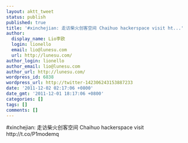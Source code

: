 ```yaml
---
layout: aktt_tweet
status: publish
published: true
title: '#xinchejian: 走访柴火创客空间 Chaihuo hackerspace visit ht...'
author:
  display_name: Lio李欧
  login: lionello
  email: lio@lunesu.com
  url: http://lunesu.com/
author_login: lionello
author_email: lio@lunesu.com
author_url: http://lunesu.com/
wordpress_id: 6838
wordpress_url: http://twitter-142306243153887233
date: '2011-12-02 02:17:06 +0800'
date_gmt: '2011-12-01 18:17:06 +0800'
categories: []
tags: []
comments: []
---
```

<p>#xinchejian: 走访柴火创客空间 Chaihuo hackerspace visit http://t.co/P1modemq</p>
